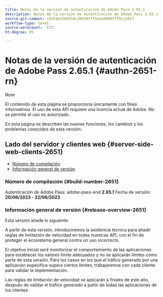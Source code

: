 ```yaml
---
title: Notas de la versión de autenticación de Adobe Pass 2.65.1
description: Notas de la versión de autenticación de Adobe Pass 2.65.1
source-git-commit: c8259e3268556c20630fff92aa90b0f7f9c12617
workflow-type: tm+mt
source-wordcount: '172'
ht-degree: 0%

---
```


# Notas de la versión de autenticación de Adobe Pass 2.65.1 {#authn-2651-rn}

>[!NOTE]
>
>El contenido de esta página se proporciona únicamente con fines informativos. El uso de esta API requiere una licencia actual de Adobe. No se permite el uso no autorizado.

En esta página se describen las nuevas funciones, los cambios y los problemas conocidos de esta versión:

## Lado del servidor y clientes web {#server-side-web-clients-2651}

* [Número de compilación](#build-number-2651)
* [Información general de versión](#release-overview-2651)

### Número de compilación {#build-number-2651}

Autenticación de Adobe Pass: adobe-pass-end **2.65.1**
Fecha de versión: **20/06/2023 - 22/06/2023**

### Información general de versión {#release-overview-2651}

Esta versión añade lo siguiente:

A partir de esta versión, introduciremos la asistencia técnica para añadir reglas de limitación de velocidad en todas nuestras API, con el fin de proteger el ecosistema general contra un uso incorrecto.

El objetivo inicial será monitorizar el comportamiento de las aplicaciones para establecer los valores límite adecuados y no se aplicarán límites como parte de esta versión. Para los casos en los que el tráfico generado por una aplicación específica supera ciertos límites, trabajaremos con cada cliente para validar la implementación.

Las reglas de limitación de velocidad se aplicarán a finales de este año, después de validar el tráfico generado a partir de todas las aplicaciones de los clientes.
